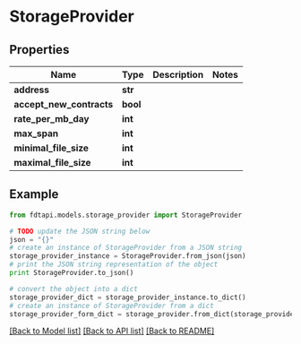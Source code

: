 # StorageProvider


## Properties
Name | Type | Description | Notes
------------ | ------------- | ------------- | -------------
**address** | **str** |  | 
**accept_new_contracts** | **bool** |  | 
**rate_per_mb_day** | **int** |  | 
**max_span** | **int** |  | 
**minimal_file_size** | **int** |  | 
**maximal_file_size** | **int** |  | 

## Example

```python
from fdtapi.models.storage_provider import StorageProvider

# TODO update the JSON string below
json = "{}"
# create an instance of StorageProvider from a JSON string
storage_provider_instance = StorageProvider.from_json(json)
# print the JSON string representation of the object
print StorageProvider.to_json()

# convert the object into a dict
storage_provider_dict = storage_provider_instance.to_dict()
# create an instance of StorageProvider from a dict
storage_provider_form_dict = storage_provider.from_dict(storage_provider_dict)
```
[[Back to Model list]](../README.md#documentation-for-models) [[Back to API list]](../README.md#documentation-for-api-endpoints) [[Back to README]](../README.md)


